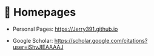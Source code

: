 # 📎 Homepages
- Personal Pages: https://Jerry391.github.io
<!-- - Linkedin: https://www.linkedin.com/in/rayeren -->
- Google Scholar: https://scholar.google.com/citations?user=iShvJlEAAAAJ
<!-- - DBLP: https://dblp.org/pid/75/6568-6.html -->
